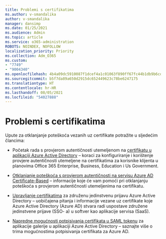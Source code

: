```yaml
---
title: Problemi s certifikatima
ms.author: v-smandalika
author: v-smandalika
manager: dansimp
ms.date: 01/25/2021
ms.audience: Admin
ms.topic: article
ms.service: o365-administration
ROBOTS: NOINDEX, NOFOLLOW
localization_priority: Priority
ms.collection: Adm_O365
ms.custom:
- "7749"
- "9004340"
ms.openlocfilehash: 4b4a09dc5910087f1dcef4a1c01063f890ff67fc44b1db9b6cdf1391a05530c0
ms.sourcegitcommit: b5f7da89a650d2915dc652449623c78be6247175
ms.translationtype: HT
ms.contentlocale: hr-HR
ms.lasthandoff: 08/05/2021
ms.locfileid: "54027888"
---
```

# <a name="issues-with-certificates"></a>Problemi s certifikatima

Upute za otklanjanje poteškoća vezanih uz certifikate potražite u sljedećim člancima:

- Početak rada s provjerom autentičnosti utemeljenom na [certifikatu u aplikaciji Azure Active Directory](https://docs.microsoft.com/azure/active-directory/authentication/active-directory-certificate-based-authentication-get-started) – koraci za konfiguriranje i korištenje provjere autentičnosti utemeljene na certifikatima za korisnike klijenta u planovima Office 365 Enterprise, Business, Education i Us Government.

- [Otklanjanje poteškoća s provjerom autentičnosti na servisu Azure AD Certificate-Based](https://docs.microsoft.com/troubleshoot/azure/active-directory/certificate-based-authenticate-issue)  – informacije koje će vam pomoći pri otklanjanju poteškoća s provjerom autentičnosti utemeljenima na certifikatu.

- [Upravljanje certifikatima](https://docs.microsoft.com/azure/active-directory/manage-apps/manage-certificates-for-federated-single-sign-on) za združenu jedinstvenu prijavu Azure Active Directory – uobičajena pitanja i informacije vezane uz certifikate koje Azure Active Directory (Azure AD) stvara radi uspostave združene jedinstvene prijave (SSO- a) u softver kao aplikacije servisa (SaaS).

- [Napredne mogućnosti potpisivanja certifikata u SAML tokenu](https://docs.microsoft.com/azure/active-directory/manage-apps/certificate-signing-options) za aplikacije galerije u aplikaciji Azure Active Directory – saznajte više o trima mogućnostima potpisivanja certifikata za Azure AD.
